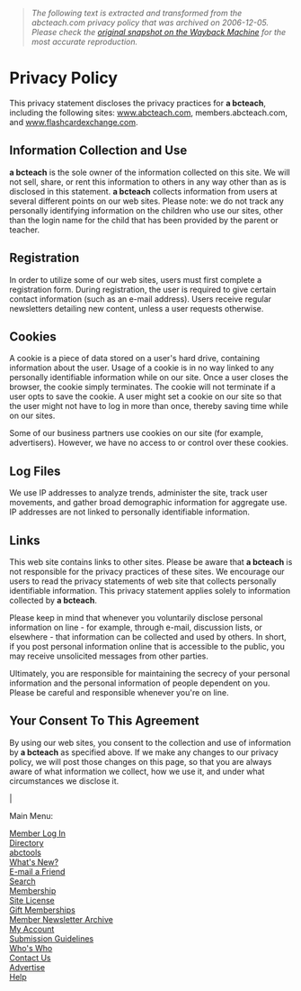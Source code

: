 > *The following text is extracted and transformed from the abcteach.com privacy policy that was archived on 2006-12-05. Please check the [original snapshot on the Wayback Machine](https://web.archive.org/web/20061205203449id_/http%3A//www.abcteach.com/privacy_policy.php) for the most accurate reproduction.*

# Privacy Policy

This privacy statement discloses the privacy practices for **a bcteach**, including the following sites: www.abcteach.com, members.abcteach.com, and www.flashcardexchange.com.

## Information Collection and Use

**a bcteach** is the sole owner of the information collected on this site. We will not sell, share, or rent this information to others in any way other than as is disclosed in this statement. **a bcteach** collects information from users at several different points on our web sites. Please note: we do not track any personally identifying information on the children who use our sites, other than the login name for the child that has been provided by the parent or teacher.

## Registration

In order to utilize some of our web sites, users must first complete a registration form. During registration, the user is required to give certain contact information (such as an e-mail address). Users receive regular newsletters detailing new content, unless a user requests otherwise.

## Cookies

A cookie is a piece of data stored on a user's hard drive, containing information about the user. Usage of a cookie is in no way linked to any personally identifiable information while on our site. Once a user closes the browser, the cookie simply terminates. The cookie will not terminate if a user opts to save the cookie. A user might set a cookie on our site so that the user might not have to log in more than once, thereby saving time while on our sites.

Some of our business partners use cookies on our site (for example, advertisers). However, we have no access to or control over these cookies.

## Log Files

We use IP addresses to analyze trends, administer the site, track user movements, and gather broad demographic information for aggregate use. IP addresses are not linked to personally identifiable information.

## Links

This web site contains links to other sites. Please be aware that **a bcteach** is not responsible for the privacy practices of these sites. We encourage our users to read the privacy statements of web site that collects personally identifiable information. This privacy statement applies solely to information collected by **a bcteach**.

Please keep in mind that whenever you voluntarily disclose personal information on line - for example, through e-mail, discussion lists, or elsewhere - that information can be collected and used by others. In short, if you post personal information online that is accessible to the public, you may receive unsolicited messages from other parties.

Ultimately, you are responsible for maintaining the secrecy of your personal information and the personal information of people dependent on you. Please be careful and responsible whenever you're on line.

## Your Consent To This Agreement

By using our web sites, you consent to the collection and use of information by **a bcteach** as specified above. If we make any changes to our privacy policy, we will post those changes on this page, so that you are always aware of what information we collect, how we use it, and under what circumstances we disclose it.

  
| 

Main Menu: 

[Member Log In](http://members.abcteach.com/ "Member Log In")  
[Directory](http://www.abcteach.com/ "Directory")  
[abctools](http://www.abcteach.com/abctools_home.php "abctools")  
[What's New?](https://web.archive.org/whats_new.php "What's New?")  
[E-mail a Friend](https://web.archive.org/email_a_friend.php "E-mail a Friend")  
[Search](http://www.abcteach.com/search.php "Search")  
[Membership](http://www.abcteach.com/subscribe.php "Membership")  
[Site License](http://www.abcteach.com/site_license.php "Site License")  
[Gift Memberships](https://web.archive.org/gift.php "Gift Memberships")  
[Member Newsletter Archive](https://web.archive.org/newsletter/ "Member Newsletter Archive")  
[My Account](http://www.abcteach.com/member_tools.php "My Account")  
[Submission Guidelines](http://www.abcteach.com/submission_guidelines.php "Submission Guidelines")  
[Who's Who](http://www.abcteach.com/who_is_who.php "Who's Who")  
[Contact Us](http://www.abcteach.com/contact_us.php "Contact Us")  
[Advertise](https://web.archive.org/advertising.php "Advertise")  
[Help](http://www.abcteach.com/help.php "Help")
